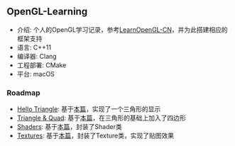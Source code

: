 ## OpenGL-Learning

* 介绍: 个人的OpenGL学习记录，参考[LearnOpenGL-CN](https://learnopengl-cn.github.io/)，并为此搭建相应的框架支持
* 语言: C++11
* 编译器: Clang
* 工程部署: CMake
* 平台: macOS

### Roadmap
* [Hello Triangle](https://github.com/MusouCrow/OpenGL-Learning/tree/Hello-Triangle): 基于[本篇](https://learnopengl-cn.github.io/01%20Getting%20started/04%20Hello%20Triangle/)，实现了一个三角形的显示
* [Triangle & Quad](https://github.com/MusouCrow/OpenGL-Learning/tree/TriangleNQuad): 基于[本篇](https://learnopengl-cn.github.io/01%20Getting%20started/04%20Hello%20Triangle/)，在三角形的基础上加入了四边形
* [Shaders](https://github.com/MusouCrow/OpenGL-Learning/tree/Shaders): 基于[本篇](https://learnopengl-cn.github.io/01%20Getting%20started/05%20Shaders/)，封装了Shader类
* [Textures](https://github.com/MusouCrow/OpenGL-Learning/tree/Textures): 基于[本篇](https://learnopengl-cn.github.io/01%20Getting%20started/06%20Textures/)，封装了Texture类，实现了贴图效果